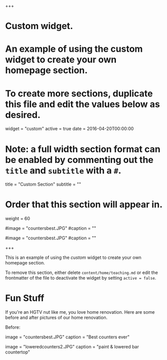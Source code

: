 +++
# Custom widget.
# An example of using the custom widget to create your own homepage section.
# To create more sections, duplicate this file and edit the values below as desired.
widget = "custom"
active = true
date = 2016-04-20T00:00:00

# Note: a full width section format can be enabled by commenting out the `title` and `subtitle` with a `#`.
title = "Custom Section"
subtitle = ""

# Order that this section will appear in.
weight = 60

#image = "countersbest.JPG"
#caption = ""

#image = "countersbest.JPG"
#caption = ""


+++

This is an example of using the *custom* widget to create your own homepage section.

To remove this section, either delete `content/home/teaching.md` or edit the frontmatter of the file to deactivate the widget by setting `active = false`.

# Fun Stuff

If you're an HGTV nut like me, you love home renovation. Here are some before and after pictures of
our home renovation.

Before:

image = "countersbest.JPG"
caption = "Best counters ever"

image = "loweredcounters2.JPG"
caption = "paint & lowered bar countertop"

